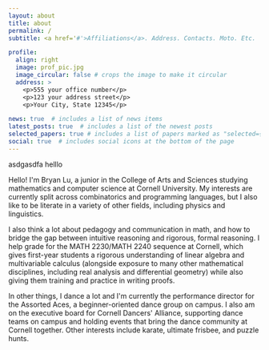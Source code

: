```yaml
---
layout: about
title: about
permalink: /
subtitle: <a href='#'>Affiliations</a>. Address. Contacts. Moto. Etc.

profile:
  align: right
  image: prof_pic.jpg
  image_circular: false # crops the image to make it circular
  address: >
    <p>555 your office number</p>
    <p>123 your address street</p>
    <p>Your City, State 12345</p>

news: true  # includes a list of news items
latest_posts: true  # includes a list of the newest posts
selected_papers: true # includes a list of papers marked as "selected={true}"
social: true  # includes social icons at the bottom of the page
---
```

asdgasdfa helllo

Hello! I'm Bryan Lu, a junior in the College of Arts and Sciences studying mathematics and computer science at Cornell University. My interests are currently split across combinatorics and programming languages, but I also like to be literate in a variety of other fields, including physics and linguistics.  

I also think a lot about pedagogy and communication in math, and how to bridge the gap between intuitive reasoning and rigorous, formal reasoning. I help grade for the MATH 2230/MATH 2240 sequence at Cornell, which gives first-year students a rigorous understanding of linear algebra and multivariable calculus (alongside exposure to many other mathematical disciplines, including real analysis and differential geometry) while also giving them training and practice in writing proofs. 

In other things, I dance a lot and I'm currently the performance director for the Assorted Aces, a beginner-oriented dance group on campus. I also am on the executive board for Cornell Dancers' Alliance, supporting dance teams on campus and holding events that bring the dance community at Cornell together. Other interests include karate, ultimate frisbee, and puzzle hunts. 

<!-- Write your biography here. Tell the world about yourself. Link to your favorite [subreddit](http://reddit.com). You can put a picture in, too. The code is already in, just name your picture `prof_pic.jpg` and put it in the `img/` folder.

Put your address / P.O. box / other info right below your picture. You can also disable any of these elements by editing `profile` property of the YAML header of your `_pages/about.md`. Edit `_bibliography/papers.bib` and Jekyll will render your [publications page](/al-folio/publications/) automatically.

Link to your social media connections, too. This theme is set up to use [Font Awesome icons](http://fortawesome.github.io/Font-Awesome/) and [Academicons](https://jpswalsh.github.io/academicons/), like the ones below. Add your Facebook, Twitter, LinkedIn, Google Scholar, or just disable all of them. -->
